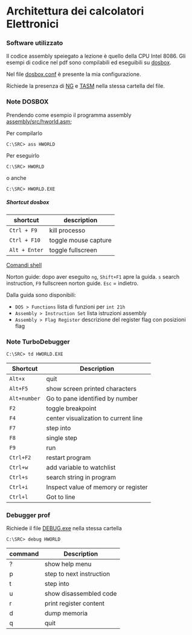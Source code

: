 # Architettura dei calcolatori Elettronici

### Software utilizzato
Il codice assembly speiegato a lezione è quello della CPU Intel 8086. Gli esempi di codice nel pdf sono compilabili ed eseguibili su [dosbox](https://www.dosbox.com/).

Nel file [dosbox.conf](./assembly/dosbox.conf) è presente la mia configurazione.

Richiede la presenza di [NG](https://elly.dia.unipr.it/2019/pluginfile.php/22353/mod_page/content/5/Ng.zip) e [TASM](https://elly.dia.unipr.it/2019/pluginfile.php/22353/mod_page/content/5/tasm.zip) nella stessa cartella del file.

### Note DOSBOX
Prendendo come esempio il programma assembly [assembly/src/hworld.asm](assembly/src/hworld.asm);


Per compilarlo
```
C:\SRC> ass HWORLD
```

Per eseguirlo
```
C:\SRC> HWORLD
```
o anche
```
C:\SRC> HWORLD.EXE
```

##### Shortcut dosbox
| shortcut | description|
|---|---|
| `Ctrl + F9` | kill processo |
| `Ctrl + F10` | toggle mouse capture |
| `Alt + Enter` | toggle fullscreen |

[Comandi shell](https://www.dosbox.com/wiki/Commands)

Norton guide: dopo aver eseguito `ng`, `Shift+F1` apre la guida. `s` search instruction, `F9` fullscreen norton guide.
`Esc` = indietro.

Dalla guida sono disponibili:

* `DOS > Functions` lista di funzioni per `int 21h`
* `Assembly > Instruction Set` lista istruzioni assembly
* `Assembly > Flag Register` descrizione del register flag con posizioni flag


### Note TurboDebugger
```
C:\SRC> td HWORLD.EXE
```
| Shortcut | Description |
|---|---|
| `Alt+x` | quit |
| `Alt+F5` | show screen printed characters|
| `Alt+number` | Go to pane identified by number |
| `F2` | toggle breakpoint |
| `F4` | center visualization to current line |
| `F7` | step into |
| `F8` | single step |
| `F9` | run |
| `Ctrl+F2` | restart program |
| `Ctrl+w` | add variable to watchlist |
| `Ctrl+s` | search string in program |
| `Ctrl+i` | Inspect value of memory or register |
| `Ctrl+l` | Got to line |

### Debugger prof
Richiede il file [DEBUG.exe](https://elly.dia.unipr.it/2019/pluginfile.php/22353/mod_page/content/5/DEBUG.EXE) nella stessa cartella
```
C:\SRC> debug HWORLD
```

| command | Description|
|---|---|
| ? | show help menu|
| p | step to next instruction |
| t | step into |
| u | show disassembled code |
| r | print register content |
| d | dump memoria |
| q | quit |
